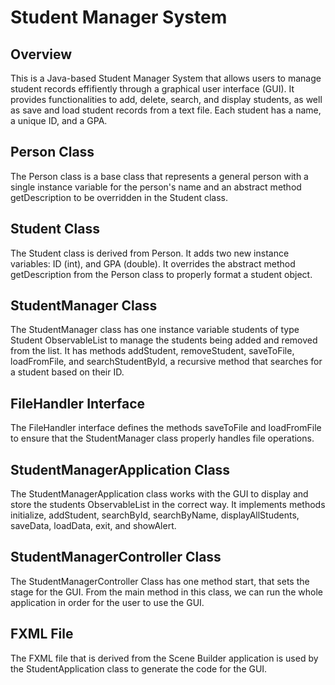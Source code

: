 # Student Manager System

 ## Overview
This is a Java-based Student Manager System that allows users to manage student records effifiently through a 
graphical user interface (GUI). It provides functionalities to add, delete, search, and display students, as well
as save and load student records from a text file. Each student has a name, a unique ID, and a GPA.

## Person Class
The Person class is a base class that represents a general person with a single instance variable for the person's name
and an abstract method getDescription to be overridden in the Student class.

## Student Class
The Student class is derived from Person. It adds two new instance variables: ID (int), and GPA (double). It overrides
the abstract method getDescription from the Person class to properly format a student object.

## StudentManager Class
The StudentManager class has one instance variable students of type Student ObservableList to manage the students being
added and removed from the list. It has methods addStudent, removeStudent, saveToFile, loadFromFile, and 
searchStudentById, a recursive method that searches for a student based on their ID.

## FileHandler Interface
The FileHandler interface defines the methods saveToFile and loadFromFile to ensure that the StudentManager class
properly handles file operations.

## StudentManagerApplication Class
The StudentManagerApplication class works with the GUI to display and store the students ObservableList in the correct
way. It implements methods initialize, addStudent, searchById, searchByName, displayAllStudents, saveData, loadData,
exit, and showAlert.

## StudentManagerController Class
The StudentManagerController Class has one method start, that sets the stage for the GUI. From the main method in this
class, we can run the whole application in order for the user to use the GUI.

## FXML File
The FXML file that is derived from the Scene Builder application is used by the StudentApplication class to generate the
code for the GUI.
